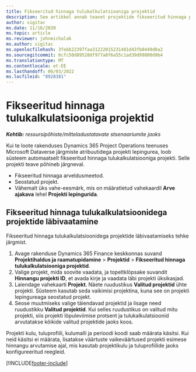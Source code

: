 ```yaml
---
title: Fikseeritud hinnaga tulukalkulatsiooniga projektid
description: See artikkel annab teavet projektide fikseeritud hinnaga prognoosi kohta.
author: sigitac
ms.date: 11/16/2020
ms.topic: article
ms.reviewer: johnmichalak
ms.author: sigitac
ms.openlocfilehash: 3febb22397faa31222015231481d43fb0449d0a2
ms.sourcegitcommit: 6cfc50d89528df977a8f6a55c1ad39d99800d9b4
ms.translationtype: MT
ms.contentlocale: et-EE
ms.lasthandoff: 06/03/2022
ms.locfileid: "8928381"
---
```

# <a name="fixed-price-revenue-estimate-projects"></a>Fikseeritud hinnaga tulukalkulatsiooniga projektid 

_**Kehtib:** ressursipõhiste/mitteladustatavate stsenaariumite jaoks_

Kui te loote rakenduses Dynamics 365 Project Operations teenuses Microsoft Dataverse järgmiste atribuutidega projekti lepingurea, loob süsteem automaatselt fikseeritud hinnaga tulukalkulatsiooniga projekti. Selle projekti teave põhineb järgneval.

  - Fikseeritud hinnaga arveldusmeetod.
  - Seostatud projekt.
  - Vähemalt üks vahe-eesmärk, mis on määratletud vahekaardil **Arve ajakava** lehel **Projekti lepingurida**.

## <a name="review-fixed-price-revenue-estimates-projects"></a>Fikseeritud hinnaga tulukalkulatsioonidega projektide läbivaatamine
Fikseeritud hinnaga tulukalkulatsioonidega projektide läbivaatamiseks tehke järgmist.

1. Avage rakenduse Dynamics 365 Finance keskkonnas suvand **Projektihaldus ja raamatupidamine** > **Projektid** > **Fikseeritud hinnaga tulukalkulatsiooniga projektid**.
2. Valige projekt, mida soovite vaadata, ja topeltklõpsake suvandit **Hinnangu projekti ID**, et avada kirje ja vaadata läbi projekti üksikasjad.
3. Laiendage vahekaarti **Projekt**. Näete ruudustikus **Valitud projektid** ühte projekti. Süsteem kasutab seda vaikimisi projektina, kuna see on projekti lepingureaga seostatud projekt. 
4. Seose muutmiseks valige täiendavad projektid ja lisage need ruudustikku **Valitud projektid**. Kui selles ruudustikus on valitud mitu projekti, siis projekti lõpuleviimise protsent ja tulukalkulatsioonid arvutatakse kõikide valitud projektide jaoks koos.

  Projekti kulu, tuluprofiili, kulumalli ja perioodi koodi saab määrata käsitsi. Kui neid käsitsi ei määrata, lisatakse väärtuste vaikeväärtused projekti esimese hinnangu arvutamise ajal, mis kasutab projektikulu ja tuluprofiilide jaoks konfigureeritud reegleid.



[!INCLUDE[footer-include](../includes/footer-banner.md)]